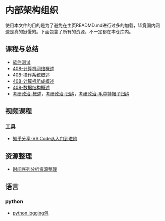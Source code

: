 # 内部架构组织

使用本文件的目的是为了避免在主页READMD.md进行过多的加载，毕竟国内网速是真的挺慢的。下面包含了所有的资源，不一定都在本仓库内。

## 课程与总结
* [软件测试](https://github.com/wtysos11/blogWiki/issues/5)
* [408-计算机网络概述](https://github.com/wtysos11/NoteBook/issues/26)
* [408-操作系统概述](https://github.com/wtysos11/NoteBook/issues/52)
* [408-计算机组成概述](https://github.com/wtysos11/NoteBook/issues/30)
* [408-数据结构概述](https://github.com/wtysos11/NoteBook/issues/37)
* [考研政治-概述](https://github.com/wtysos11/NoteBook/issues/33)，[考研政治-归纳](https://github.com/wtysos11/NoteBook/issues/67)，[考研政治-毛中特帽子归纳](https://github.com/wtysos11/NoteBook/issues/69)

## 视频课程
### 工具
* [知乎分享-VS Code从入门到进阶](https://github.com/wtysos11/blogWiki/issues/48)

## 资源整理
* [时间序列分析资源整理](https://github.com/wtysos11/blogWiki/issues/35)

## 语言
### python
* [python logging包](https://github.com/wtysos11/blogWiki/issues/37)
